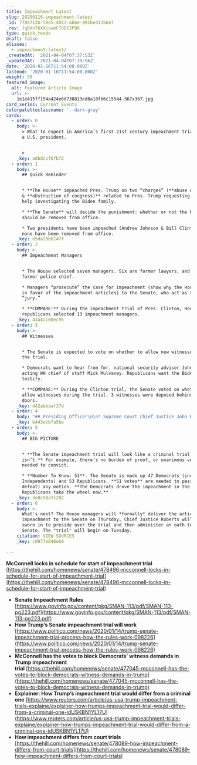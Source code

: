 ```yaml
---
title: Impeachment Latest
slug: 20200116-impeachment-latest
_id: 7704712b-50d5-4013-ab6e-991bed13b6e7
_rev: Jq8Xn76XXcuwmF7UDEJPQ6
type: quick_reads
draft: false
aliases:
  - impeachment-latest/
_createdAt: '2021-04-04T07:37:53Z'
_updatedAt: '2021-04-04T07:39:56Z'
date: '2020-01-16T11:54:00.000Z'
lastmod: '2020-01-16T11:54:00.000Z'
weight: 50
featured_image:
  alt: Featured Article Image
  url: >-
    1e1e415ff154a424e6d738813ed8a18fb6c15544-367x367.jpg
card_series: Current Events
colorpaletteclassname: '--dark-gray'
cards:
  - order: 0
    body: >-
      > What to expect in America’s first 21st century impeachment trial against
      a U.S. president.


      >
    _key: a0bdccf6fbf2
  - order: 1
    body: >-
      ## Quick Reminder


      * **The House** impeached Pres. Trump on two “charges” (**abuse of power**
      & **obstruction of congress)** related to Pres. Trump requesting Ukraine’s
      help investigating the Biden family.

      * **The Senate** will decide the punishment: whether or not the President
      should be removed from office.

      * Two presidents have been impeached (Andrew Johnson & Bill Clinton), but
      none have been removed from office.
    _key: d5da29b614ff
  - order: 2
    body: >-
      ## Impeachment Managers


      * The House selected seven managers. Six are former lawyers, and one is a
      former police chief.

      * Managers “prosecute” the case for impeachment (show why the House voted
      in favor of the impeachment articles) to the Senate, who act as the
      “jury.”

      * **COMPARE:** During the impeachment trial of Pres. Clinton, House
      republicans selected 13 impeachment managers.
    _key: 43a4cc00ec95
  - order: 3
    body: >-
      ## Witnesses


      * The Senate is expected to vote on whether to allow new witnesses during
      the trial.

      * Democrats want to hear from fmr. national security adviser John Bolton &
      acting WH chief of staff Mick Mulvaney. Republicans want the Bidens to
      testify.

      * **COMPARE:** During the Clinton trial, the Senate voted on whether to
      allow witnesses during the trial. 3 witnesses were deposed behind closed
      doors.
    _key: d42abbaaf37d
  - order: 4
    body: "## Presiding Officer\n\n* Supreme Court Chief Justice John Roberts will preside over the trial, but his role is ***limited* and largely ceremonial**\_as the Senate can overrule his decisions by a majority vote.\n* The Senate decides BOTH the procedures governing the trial and its outcome — whether to oust the Pres.\n* Before the trial begins, the presiding officer and every senator must take an oath to “_do impartial justice_.”"
    _key: b443ecbfa5be
  - order: 5
    body: >-
      ## BIG PICTURE


      * **The Senate impeachment trial will look like a criminal trial, but it
      isn’t.** For example, there’s no burden of proof, or unanimous verdict
      needed to convict.

      * **Number To Know: 51**. The Senate is made up 47 Democrats (including 2
      Independents) and 53 Republicans. **51 votes** are needed to pass (or
      defeat) any motion. **The Democrats drove the impeachment in the House;
      Republicans take the wheel now.**
    _key: 3e8c58a7c202
  - order: 6
    body: >-
      What's next? The House managers will *formally* deliver the articles of
      impeachment to the Senate on Thursday, Chief Justice Roberts will take be
      sworn in to preside over the trial and then administer an oath to the full
      Senate. The "trial" will begin on Tuesday.
    citation: VIEW SOURCES
    _key: c0977e846eb8

---
```

**McConnell locks in schedule for start of impeachment trial**  
[https://thehill.com/homenews/senate/478496-mcconnell-locks-in-schedule-for-start-of-impeachment-trial](https://thehill.com/homenews/senate/478496-mcconnell-locks-in-schedule-for-start-of-impeachment-trial)  


* **Senate Impeachment Rules**  
[https://www.govinfo.gov/content/pkg/SMAN-113/pdf/SMAN-113-pg223.pdf](https://www.govinfo.gov/content/pkg/SMAN-113/pdf/SMAN-113-pg223.pdf)
* **How Trump’s Senate impeachment trial will work**  
[https://www.politico.com/news/2020/01/14/trump-senate-impeachment-trial-process-how-the-rules-work-098226](https://www.politico.com/news/2020/01/14/trump-senate-impeachment-trial-process-how-the-rules-work-098226)
* **McConnell has the votes to block Democrats’ witness demands in Trump impeachment trial** [https://thehill.com/homenews/senate/477045-mcconnell-has-the-votes-to-block-democrats-witness-demands-in-trump](https://thehill.com/homenews/senate/477045-mcconnell-has-the-votes-to-block-democrats-witness-demands-in-trump)
* **Explainer: How Trump’s impeachment trial would differ from a criminal one** [https://www.reuters.com/article/us-usa-trump-impeachment-trials-explaine/explainer-how-trumps-impeachment-trial-would-differ-from-a-criminal-one-idUSKBN1YL17U](https://www.reuters.com/article/us-usa-trump-impeachment-trials-explaine/explainer-how-trumps-impeachment-trial-would-differ-from-a-criminal-one-idUSKBN1YL17U)
* **How impeachment differs from court trials**  
[https://thehill.com/homenews/senate/478089-how-impeachment-differs-from-court-trials](https://thehill.com/homenews/senate/478089-how-impeachment-differs-from-court-trials)